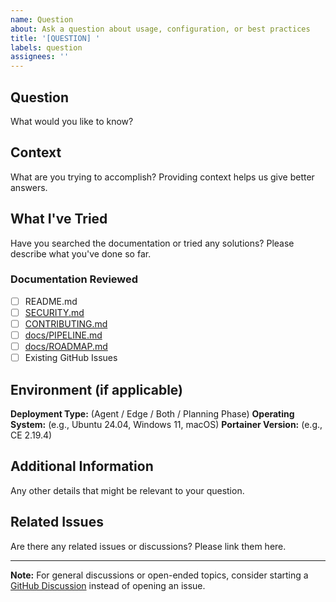 ```yaml
---
name: Question
about: Ask a question about usage, configuration, or best practices
title: '[QUESTION] '
labels: question
assignees: ''
---
```


## Question
What would you like to know?

## Context
What are you trying to accomplish? Providing context helps us give better answers.

## What I've Tried
Have you searched the documentation or tried any solutions? Please describe what you've done so far.

### Documentation Reviewed
- [ ] README.md
- [ ] [SECURITY.md](../../SECURITY.md)
- [ ] [CONTRIBUTING.md](../../CONTRIBUTING.md)
- [ ] [docs/PIPELINE.md](../../docs/PIPELINE.md)
- [ ] [docs/ROADMAP.md](../../docs/ROADMAP.md)
- [ ] Existing GitHub Issues

## Environment (if applicable)
**Deployment Type:** (Agent / Edge / Both / Planning Phase)
**Operating System:** (e.g., Ubuntu 24.04, Windows 11, macOS)
**Portainer Version:** (e.g., CE 2.19.4)

## Additional Information
Any other details that might be relevant to your question.

## Related Issues
Are there any related issues or discussions? Please link them here.

---

**Note:** For general discussions or open-ended topics, consider starting a [GitHub Discussion](../../discussions) instead of opening an issue.
